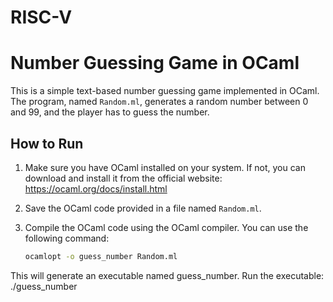 # RISC-V
# Number Guessing Game in OCaml

This is a simple text-based number guessing game implemented in OCaml. The program, named `Random.ml`, generates a random number between 0 and 99, and the player has to guess the number.

## How to Run

1. Make sure you have OCaml installed on your system. If not, you can download and install it from the official website: https://ocaml.org/docs/install.html

2. Save the OCaml code provided in a file named `Random.ml`.

3. Compile the OCaml code using the OCaml compiler. You can use the following command:

   ```sh
   ocamlopt -o guess_number Random.ml

This will generate an executable named guess_number.
Run the executable:
./guess_number
